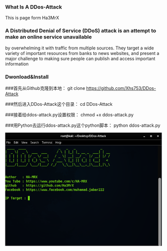 ### What Is A DDos-Attack
This is page form Ha3MrX


### A Distributed Denial of Service (DDoS) attack is an attempt to make an online service unavailable 
by overwhelming it with traffic from multiple sources. They target a wide variety of important resources
from banks to news websites, and present a major challenge to making sure people can publish and access important information

### Dwonload&Install

###首先从Github克隆到本地： git clone https://github.com/Xhs753/DDos-Attack

###然后进入DDos-Attack这个目录： cd DDos-Attack

###接着给ddos-attack.py设置权限： chmod +x ddos-attack.py

###用Python去运行ddos-attack.py这个python脚本： python ddos-attack.py

![capture](https://github.com/Xhs753/DDos-Attack/blob/main/test/38769260-91bfc362-3fb4-11e8-86c6-d5a3ca13c31a.png?raw=true)


